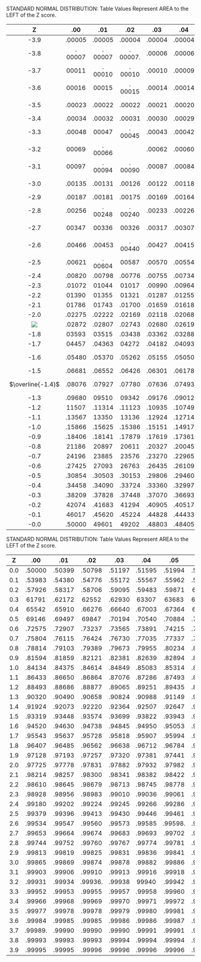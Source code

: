 STANDARD NORMAL DISTRIBUTION: Table Values Represent AREA to the LEFT of the Z score.

| $\mathbf{Z}$ | .00 | .01 | .02 | .03 | .04 | .05 | .06 | .07 | .08 | .09 |
| :---: | :---: | :---: | :---: | :---: | :---: | :---: | :---: | :---: | :---: | :---: |
| -3.9 | .00005 | .00005 | .00004 | .00004 | .00004 | .00004 | .00004 | .00004 | .00003 | .00003 |
| -3.8 | . 00007 | . 00007 | . 00007. | .00006 | .00006 | .00006 | . 00006 | 00005 | . 00005 | . 00005 |
| -3.7 | 00011 | . 00010 | . 00010 | .00010 | .00009 | .00009 | .00008 | .00008 | . 00008 | . 000008 |
| -3.6 | 00016 | 00015 | . 00015 | .00014 | .00014 | .00013 | .00013 | 00012 | 00012 | 00011 |
| -3.5 | .00023 | .00022 | .00022 | .00021 | .00020 | .00019 | .00019 | . 00018 |  |  |
| -3.4 | .00034 | .00032 | .00031 | .00030 | .00029 | .00028 | .00027 | .00026 | .00025 | .00024 |
| -3.3 | .00048 | 00047 | . 00045 | .00043 | .00042 | .00040 | .00039 | .00038 | .00036 | .00035 |
| -3.2 | 00069 | . 00066 |  | .00062 | .00060 | .00058 | .00056 | 00054 | 00052 | . 00050 |
| -3.1 | 00097 | . 00094 | . 00090 | .00087 | .00084 | .00082 | .00079 | .00076 | . 00074 | . 00071 |
| -3.0 | .00135 | .00131 | .00126 | .00122 | .00118 | .00114 | .00111 | .00107 | . 00104 | . 00100 |
| -2.9 | .00187 | .00181 | .00175 | .00169 | .00164 | .00159 | .00154 | .00149 | .00144 | .00139 |
| -2.8 | .00256 | . 00248 | . 00240 | .00233 | .00226 | .00219 | .00212 | .00205 | .00199 | 00193 |
| -2.7 | 00347 | 00336 | 00326 | .00317 | .00307 | .00298 | .00289 | .00280 | .00272 | . 00264. |
| -2.6 | .00466 | .00453 | . 00440 | .00427 | .00415 | .00402 | .00391 | 00379 | .00368 | 00357 |
| -2.5 | .00621 | . 00604 | 00587 | .00570 | .00554 | .00539 | .00523 | .00508 | 00494 | . 00480 |
| -2.4 | .00820 | .00798 | .00776 | .00755 | .00734 | .00714 | .00695 | .00676 | .00657 | .00639 |
| -2.3 | .01072 | 01044 | 01017 | .00990 | .00964 | .00939 | .00914 | .00889 | .00866 | .00842 |
| -2.2 | 01390 | 01355 | 01321 | .01287 | .01255 | .01222 | .01191 | .01160 | .01130 | 01101 |
| -2.1 | 01786 | 01743 | .01700 | .01659 | .01618 | .01578 | .01539 | 01500 | 01463 | .01426 |
| -2.0 | .02275 | .02222 | .02169 | .02118 | .02068 | .02018 | .01970 | .01923 | .01876 | .01831 |
| ![](https://cdn.mathpix.com/cropped/2024_05_10_05f81aef8d4d4385a9e5g-1.jpg?height=57&width=75&top_left_y=1419&top_left_x=392) | .02872 | .02807 | .02743 | .02680 | .02619 | .02559 | .02500 | .02442 | .02385 | .02330 |
| -1.8 | 03593 | 03515 | .03438 | .03362 | .03288 | .03216 | .03144 | 03074 | 03005 | .02938 |
| -1.7 | 04457 | .04363 | 04272 | .04182 | .04093 | .04006 | .03920 | .03836 | 03754 | .03673 |
| -1.6 | .05480 | .05370 | .05262 | .05155 | .05050 | .04947 | .04846 | .04746 | . 04648 | .04551 |
| -1.5 | .06681 | .06552 | .06426 | .06301 | .06178 | .06057 | .05938 | .05821 | .05705 | .05592 |
| $\overline{-1.4}$ | .08076 | .07927 | .07780 | .07636 | .07493 | .07353 | .07215 | .07078 | . 06944 | .06811 |
| -1.3 | .09680 | 09510 | 09342 | .09176 | .09012 | .08851 | .08691 | 08534 | 08379 | 08226 |
| -1.2 | 11507 | .11314 | .11123 | .10935 | .10749 | .10565 | .10383 | 10204 | 10027 | .09853 |
| -1.1 | .13567 | 13350 | 13136 | .12924 | .12714 | .12507 | .12302 | .12100 | .11900 | .11702 |
| -1.0 | .15866 | .15625 | .15386 | .15151 | .14917 | .14686 | .14457 | .14231 | 14007 | 13786 |
| -0.9 | .18406 | .18141 | .17879 | .17619 | .17361 | .17106 | .16853 | .16602 | .16354 | .16109 |
| -0.8 | 21186 | 20897 | 20611 | .20327 | .20045 | .19766 | .19489 | 19215 | 18943 | 18673 |
| -0.7 | 24196 | 23885 | 23576 | .23270 | .22965 | .22663 | .22363 | .22065 | 21770 | 21476 |
| -0.6 | .27425 | 27093 | 26763 | .26435 | .26109 | .25785 | .25463 | .25143 | 24825 | 24510 |
| -0.5 | .30854 | .30503 | .30153 | .29806 | .29460 | .29116 | .28774 | .28434 | .28096 | .27760 |
| -0.4 | .34458 | .34090 | .33724 | .33360 | .32997 | .32636 | .32276 | .31918 | .31561 | .31207 |
| -0.3 | .38209 | .37828 | .37448 | .37070 | .36693 | .36317 | .35942 | .35569 | .35197 | .34827 |
| -0.2 | 42074 | .41683 | 41294 | .40905 | .40517 | .40129 | .39743 | .39358 | .38974 | .38591 |
| -0.1 | 46017 | .45620 | .45224 | .44828 | .44433 | .44038 | .43644 | .43251 | 42858 | 42465 |
| -0.0 | .50000 | 49601 | 49202 | .48803 | .48405 | .48006 | .47608 | 47210 | 46812 | 46414 |

STANDARD NORMAL DISTRIBUTION: Table Values Represent AREA to the LEFT of the Z score.

| $\mathbf{Z}$ | .00 | .01 | .02 | .03 | .04 | .05 | .06 | .07 | .08 | .09 |
| :---: | :---: | :---: | :---: | :---: | :---: | :---: | :---: | :---: | :---: | :---: |
| 0.0 | .50000 | .50399 | .50798 | .51197 | .51595 | .51994 | .52392 | .52790 | .53188 | .53586 |
| 0.1 | .53983 | .54380 | .54776 | .55172 | .55567 | .55962 | .56356 | .56749 | .57142 | .57535 |
| 0.2 | .57926 | .58317 | .58706 | .59095 | .59483 | .59871 | 60257 | 60642 | .61026 | .61409 |
| 0.3 | 61791 | .62172 | 62552 | .62930 | 63307 | 63683 | 64058. | .64431 | .64803 | .65173 |
| 0.4 | 65542 | .65910 | .66276 | .66640 | .67003 | .67364 | 67724 | .68082 | .68439 | 68793 |
| 0.5 | 69146 | .69497 | 69847 | .70194 | .70540 | .70884 | .71226 | .71566 | .71904 | .72240 |
| 0.6 | .72575 | .72907 | .73237 | .73565 | .73891 | .74215 | .74537 | .74857 | .75175 | .75490 |
| 0.7 | .75804 | .76115 | .76424 | .76730 | .77035 | .77337 | .77637 | .77935 | .78230 | .78524 |
| 0.8 | .78814 | .79103 | .79389 | .79673 | .79955 | .80234 | .80511 | .80785 | .81057 | .81327 |
| 0.9 | .81594 | .81859 | .82121 | .82381 | .82639 | .82894 | .83147 | .83398 | .83646 | .83891 |
| 1.0 | .84134 | .84375 | .84614 | .84849 | .85083 | .85314 | .85543 | .85769 | .85993 | .86214 |
| 1.1 | .86433 | .86650 | .86864 | .87076 | .87286 | .87493 | .87698 | .87900 | .88100 | .88298 |
| 1.2 | .88493 | .88686 | .88877 | .89065 | .89251 | .89435 | .89617 | .89796 | .89973 | .90147 |
| 1.3 | .90320 | .90490 | .90658 | .90824 | .90988 | .91149 | .91309 | .91466 | .91621 | .91774 |
| 1.4 | .91924 | .92073 | .92220 | .92364 | .92507 | .92647 | .92785 | .92922 | .93056 | .93189 |
| 1.5 | .93319 | .93448 | .93574 | .93699 | .93822 | .93943 | .94062 | .94179 | .94295 | .94408 |
| 1.6 | .94520 | .94630 | .94738 | .94845 | .94950 | .95053 | .95154 | .95254 | .95352 | .95449 |
| 1.7 | .95543 | .95637 | .95728 | .95818 | .95907 | .95994 | .96080 | .96164 | .96246 | .96327 |
| 1.8 | .96407 | .96485 | .96562 | .96638 | .96712 | .96784 | .96856 | .96926 | .96995 | .97062 |
| 1.9 | .97128 | .97193 | .97257 | .97320 | .97381 | .97441 | .97500 | .97558 | .97615 | .97670 |
| 2.0 | .97725 | .97778 | .97831 | .97882 | .97932 | .97982 | .98030 | .98077 | .98124 | .98169 |
| 2.1 | .98214 | .98257 | .98300 | .98341 | .98382 | .98422 | .98461 | .98500 | .98537 | .98574 |
| 2.2 | .98610 | .98645 | .98679 | .98713 | .98745 | .98778 | .98809 | .98840 | .98870 | .98899 |
| 2.3 | .98928 | .98956 | .98983 | .99010 | .99036 | .99061 | .99086 | .99111 | .99134 | .99158 |
| 2.4 | .99180 | .99202 | .99224 | .99245 | .99266 | .99286 | .99305 | .99324 | .99343 | .99361 |
| 2.5 | .99379 | .99396 | .99413 | .99430 | .99446 | .99461 | .99477 | .99492 | .99506 | .99520 |
| 2.6 | .99534 | .99547 | .99560 | .99573 | .99585 | .99598. | .99609 | .99621 | .99632 | .99643 |
| 2.7 | .99653 | .99664 | .99674 | .99683 | .99693 | .99702 | .99711 | .99720 | .99728 | .99736 |
| 2.8 | .99744 | .99752 | .99760 | .99767 | .99774 | .99781 | .99788 | .99795 | .99801 | .99807 |
| 2.9 | .99813 | .99819 | .99825 | .99831 | .99836 | .99841 | .99846 | .99851 | .99856 | .99861 |
| 3.0 | .99865 | .99869 | .99874 | .99878 | .99882 | .99886 | .99889 | .99893 | .99896 | .99900 |
| 3.1 | .99903 | .99906 | .99910 | .99913 | .99916 | .99918 | .99921 | .99924. | .99926 | .99929 |
| 3.2 | .99931 | .99934 | .99936. | .99938 | 99940 | .99942 | .99944 | .99946 | .99948 | .99950 |
| 3.3 | .99952 | .99953 | .99955 | .99957 | .99958 | .99960 | .99961 | .99962 | .99964 | .99965 |
| 3.4 | .99966 | .99968 | .99969 | .99970 | .99971 | .99972 | .99973 | .99974 | .99975 | .99976 |
| 3.5 | .99977 | .99978 | .99978 | .99979 | .99980 | .99981 | .99981 | .99982 | .99983 | .99983 |
| 3.6 | .99984 | .99985 | .99985 | .99986 | .99986 | .99987 | .99987 | .99988 | .99988 | .99989 |
| 3.7 | .99989. | .99990 | .99990 | .99990 | .99991 | .99991 | .99992 | .99992 | .99992 | .99992 |
| 3.8 | .99993 | .99993 | .99993 | .99994 | .99994 | .99994 | .99994 | .99995 | .99995 | .99995 |
| 3.9 | .99995 | .99995 | .99996 | .99996 | .99996 | .99996 | .99996 | .99996 | .99997 | .99997 |

